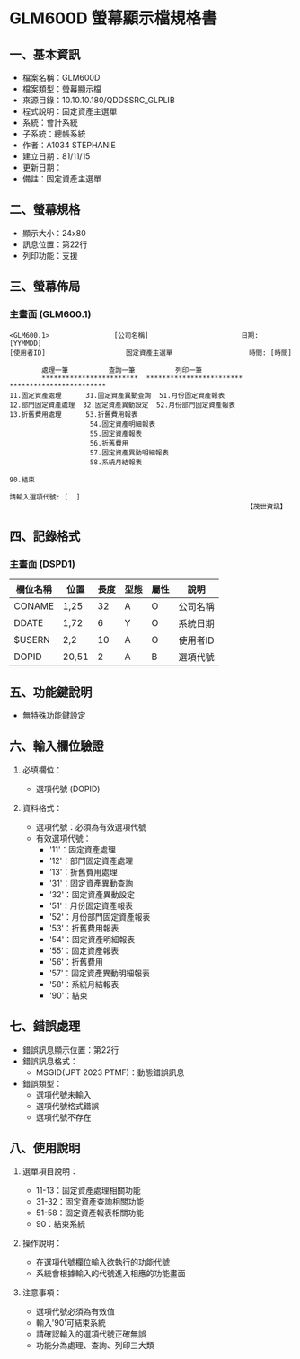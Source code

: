 # GLM600D 螢幕顯示檔規格書

## 一、基本資訊
- 檔案名稱：GLM600D
- 檔案類型：螢幕顯示檔
- 來源目錄：10.10.10.180/QDDSSRC_GLPLIB
- 程式說明：固定資產主選單
- 系統：會計系統
- 子系統：總帳系統
- 作者：A1034 STEPHANIE
- 建立日期：81/11/15
- 更新日期：
- 備註：固定資產主選單

## 二、螢幕規格
- 顯示大小：24x80
- 訊息位置：第22行
- 列印功能：支援

## 三、螢幕佈局

### 主畫面 (GLM600.1)
```
<GLM600.1>                [公司名稱]                       日期: [YYMMDD]
[使用者ID]                    固定資產主選單                   時間: [時間]

        處理一筆          查詢一筆          列印一筆
        ************************  ************************  ************************
11.固定資產處理      31.固定資產異動查詢  51.月份固定資產報表
12.部門固定資產處理  32.固定資產異動設定  52.月份部門固定資產報表
13.折舊費用處理      53.折舊費用報表
                    54.固定資產明細報表
                    55.固定資產報表
                    56.折舊費用
                    57.固定資產異動明細報表
                    58.系統月結報表

90.結束

請輸入選項代號: [  ]
                                                           【茂世資訊】
```

## 四、記錄格式

### 主畫面 (DSPD1)
| 欄位名稱 | 位置 | 長度 | 型態 | 屬性 | 說明 |
|---------|------|------|------|------|------|
| CONAME | 1,25 | 32 | A | O | 公司名稱 |
| DDATE | 1,72 | 6 | Y | O | 系統日期 |
| $USERN | 2,2 | 10 | A | O | 使用者ID |
| DOPID | 20,51 | 2 | A | B | 選項代號 |

## 五、功能鍵說明
- 無特殊功能鍵設定

## 六、輸入欄位驗證
1. 必填欄位：
   - 選項代號 (DOPID)

2. 資料格式：
   - 選項代號：必須為有效選項代號
   - 有效選項代號：
     - '11'：固定資產處理
     - '12'：部門固定資產處理
     - '13'：折舊費用處理
     - '31'：固定資產異動查詢
     - '32'：固定資產異動設定
     - '51'：月份固定資產報表
     - '52'：月份部門固定資產報表
     - '53'：折舊費用報表
     - '54'：固定資產明細報表
     - '55'：固定資產報表
     - '56'：折舊費用
     - '57'：固定資產異動明細報表
     - '58'：系統月結報表
     - '90'：結束

## 七、錯誤處理
- 錯誤訊息顯示位置：第22行
- 錯誤訊息格式：
  - MSGID(UPT 2023 PTMF)：動態錯誤訊息
- 錯誤類型：
  - 選項代號未輸入
  - 選項代號格式錯誤
  - 選項代號不存在

## 八、使用說明
1. 選單項目說明：
   - 11-13：固定資產處理相關功能
   - 31-32：固定資產查詢相關功能
   - 51-58：固定資產報表相關功能
   - 90：結束系統

2. 操作說明：
   - 在選項代號欄位輸入欲執行的功能代號
   - 系統會根據輸入的代號進入相應的功能畫面

3. 注意事項：
   - 選項代號必須為有效值
   - 輸入'90'可結束系統
   - 請確認輸入的選項代號正確無誤
   - 功能分為處理、查詢、列印三大類 